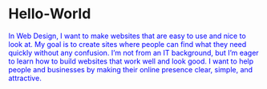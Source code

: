 # Hello-World

<span style="color: blue;">
In Web Design, I want to make websites that are easy to use and nice to look at. My goal is to create sites where people can find what they need quickly without any confusion. I’m not from an IT background, but I’m eager to learn how to build websites that work well and look good. I want to help people and businesses by making their online presence clear, simple, and attractive.</span>